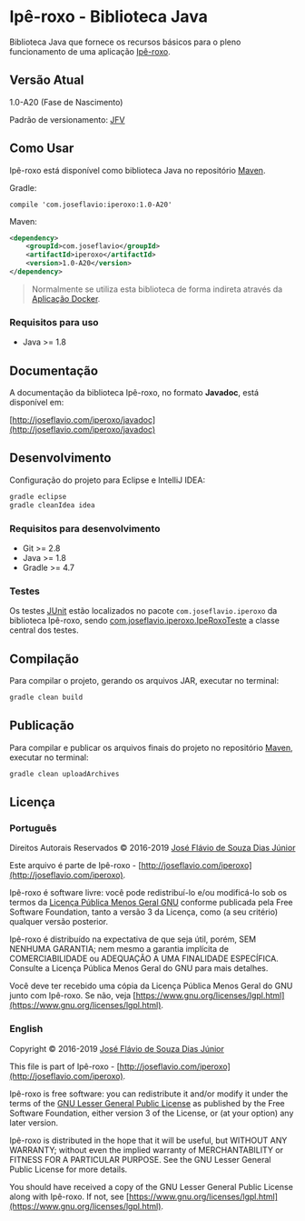 # Ipê-roxo - Biblioteca Java

Biblioteca Java que fornece os recursos básicos para o pleno funcionamento de uma aplicação [Ipê-roxo](https://github.com/joseflaviojr/iperoxo).

## Versão Atual

1.0-A20 (Fase de Nascimento)

Padrão de versionamento: [JFV](http://joseflavio.com/jfv)

## Como Usar

Ipê-roxo está disponível como biblioteca Java no repositório [Maven](http://search.maven.org/#artifactdetails%7Ccom.joseflavio%7Ciperoxo%7C1.0-A20%7Cjar).

Gradle:

```
compile 'com.joseflavio:iperoxo:1.0-A20'
```

Maven:

```xml
<dependency>
    <groupId>com.joseflavio</groupId>
    <artifactId>iperoxo</artifactId>
    <version>1.0-A20</version>
</dependency>
```

> Normalmente se utiliza esta biblioteca de forma indireta através da [Aplicação Docker](https://github.com/joseflaviojr/iperoxo/tree/master/iperoxo-docker).

### Requisitos para uso

* Java >= 1.8

## Documentação

A documentação da biblioteca Ipê-roxo, no formato **Javadoc**, está disponível em:

[http://joseflavio.com/iperoxo/javadoc](http://joseflavio.com/iperoxo/javadoc)

## Desenvolvimento

Configuração do projeto para Eclipse e IntelliJ IDEA:

```sh
gradle eclipse
gradle cleanIdea idea
```

### Requisitos para desenvolvimento

* Git >= 2.8
* Java >= 1.8
* Gradle >= 4.7

### Testes

Os testes [JUnit](https://junit.org/junit4/) estão localizados no pacote `com.joseflavio.iperoxo` da biblioteca Ipê-roxo, sendo [com.joseflavio.iperoxo.IpeRoxoTeste](https://github.com/joseflaviojr/iperoxo/blob/master/iperoxo-java/fonte/com/joseflavio/iperoxo/IpeRoxoTeste.java) a classe central dos testes.

## Compilação

Para compilar o projeto, gerando os arquivos JAR, executar no terminal:

```sh
gradle clean build
```

## Publicação

Para compilar e publicar os arquivos finais do projeto no repositório [Maven](http://search.maven.org/#artifactdetails%7Ccom.joseflavio%7Ciperoxo%7C1.0-A20%7Cjar), executar no terminal:

```sh
gradle clean uploadArchives
```

## Licença

### Português

Direitos Autorais Reservados &copy; 2016-2019 [José Flávio de Souza Dias Júnior](http://joseflavio.com)

Este arquivo é parte de Ipê-roxo - [http://joseflavio.com/iperoxo](http://joseflavio.com/iperoxo).

Ipê-roxo é software livre: você pode redistribuí-lo e/ou modificá-lo
sob os termos da [Licença Pública Menos Geral GNU](https://www.gnu.org/licenses/lgpl.html) conforme publicada pela
Free Software Foundation, tanto a versão 3 da Licença, como
(a seu critério) qualquer versão posterior.

Ipê-roxo é distribuído na expectativa de que seja útil,
porém, SEM NENHUMA GARANTIA; nem mesmo a garantia implícita de
COMERCIABILIDADE ou ADEQUAÇÃO A UMA FINALIDADE ESPECÍFICA. Consulte a
Licença Pública Menos Geral do GNU para mais detalhes.

Você deve ter recebido uma cópia da Licença Pública Menos Geral do GNU
junto com Ipê-roxo. Se não, veja [https://www.gnu.org/licenses/lgpl.html](https://www.gnu.org/licenses/lgpl.html).

### English

Copyright &copy; 2016-2019 [José Flávio de Souza Dias Júnior](http://joseflavio.com)

This file is part of Ipê-roxo - [http://joseflavio.com/iperoxo](http://joseflavio.com/iperoxo).

Ipê-roxo is free software: you can redistribute it and/or modify
it under the terms of the [GNU Lesser General Public License](https://www.gnu.org/licenses/lgpl.html) as published by
the Free Software Foundation, either version 3 of the License, or
(at your option) any later version.

Ipê-roxo is distributed in the hope that it will be useful,
but WITHOUT ANY WARRANTY; without even the implied warranty of
MERCHANTABILITY or FITNESS FOR A PARTICULAR PURPOSE. See the
GNU Lesser General Public License for more details.

You should have received a copy of the GNU Lesser General Public License
along with Ipê-roxo. If not, see [https://www.gnu.org/licenses/lgpl.html](https://www.gnu.org/licenses/lgpl.html).
